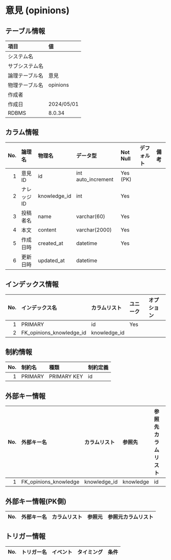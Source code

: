 # 意見 (opinions)

## テーブル情報

| 項目                           | 値                                                                                                   |
|:-------------------------------|:-----------------------------------------------------------------------------------------------------|
| システム名                     |                                                                                                      |
| サブシステム名                 |                                                                                                      |
| 論理テーブル名                 | 意見                                                                                                 |
| 物理テーブル名                 | opinions                                                                                             |
| 作成者                         |                                                                                                      |
| 作成日                         | 2024/05/01                                                                                           |
| RDBMS                          |  8.0.34                                                                                              |



## カラム情報

| No. | 論理名                         | 物理名                         | データ型                       | Not Null | デフォルト           | 備考                           |
|----:|:-------------------------------|:-------------------------------|:-------------------------------|:---------|:---------------------|:-------------------------------|
|   1 | 意見ID                         | id                             | int auto_increment             | Yes (PK) |                      |                                |
|   2 | ナレッジID                     | knowledge_id                   | int                            | Yes      |                      |                                |
|   3 | 投稿者名                       | name                           | varchar(60)                    | Yes      |                      |                                |
|   4 | 本文                           | content                        | varchar(2000)                  | Yes      |                      |                                |
|   5 | 作成日時                       | created_at                     | datetime                       | Yes      |                      |                                |
|   6 | 更新日時                       | updated_at                     | datetime                       |          |                      |                                |



## インデックス情報

| No. | インデックス名                 | カラムリスト                             | ユニーク   | オプション                     |
|----:|:-------------------------------|:-----------------------------------------|:-----------|:-------------------------------|
|   1 | PRIMARY                        | id                                       | Yes        |                                |
|   2 | FK_opinions_knowledge_id       | knowledge_id                             |            |                                |



## 制約情報

| No. | 制約名                         | 種類                           | 制約定義                       |
|----:|:-------------------------------|:-------------------------------|:-------------------------------|
|   1 | PRIMARY                        | PRIMARY KEY                    | id                             |



## 外部キー情報

| No. | 外部キー名                     | カラムリスト                             | 参照先                         | 参照先カラムリスト                       |
|----:|:-------------------------------|:-----------------------------------------|:-------------------------------|:-----------------------------------------|
|   1 | FK_opinions_knowledge          | knowledge_id                             | knowledge                      | id                                       |



## 外部キー情報(PK側)

| No. | 外部キー名                     | カラムリスト                             | 参照元                         | 参照元カラムリスト                       |
|----:|:-------------------------------|:-----------------------------------------|:-------------------------------|:-----------------------------------------|



## トリガー情報

| No. | トリガー名                     | イベント                                 | タイミング           | 条件                           |
|----:|:-------------------------------|:-----------------------------------------|:---------------------|:-------------------------------|


